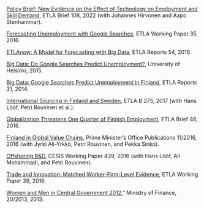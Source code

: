 [Policy Brief: New Evidence on the Effect of Technology on Employment and Skill Demand](https://www.etla.fi/en/publications/briefs/teknologian-vaikutuksista-tyon-ja-taitojen-kysyntaan/), ETLA Brief 108, 2022 (with Johannes Hirvonen and Aapo Stenhammar).

[Forecasting Unemployment with Google Searches](https://www.etla.fi/en/publications/forecasting-unemployment-with-google-searches/), ETLA Working Paper 35, 2016.

[ETLAnow: A Model for Forecasting with Big Data](https://www.etla.fi/en/publications/etlanow-a-model-for-forecasting-with-big-data-forecasting-unemployment-with-google-searches-in-europe/), ETLA Reports 54, 2016.

[Big Data: Do Google Searches Predict Unemployment?](https://helda.helsinki.fi/handle/10138/155258), University of Helsinki, 2015.

[Big Data: Google Searches Predict Unemployment in Finland](https://www.etla.fi/en/publications/33195/), ETLA Reports 31, 2014.

[International Sourcing in Finland and Sweden](https://www.etla.fi/en/publications/international-sourcing-in-finland-and-sweden/), ETLA B 275, 2017 (with Hans Lööf, Petri Rouvinen et al.).

[Globalization Threatens One Quarter of Finnish Employment](https://www.etla.fi/en/publications/globalization-threatens-one-quarter-of-finnish-employment/), ETLA Brief 46, 2016.

[Finland in Global Value Chains](https://www.etla.fi/en/publications/suomi-globaaleissa-arvoketjuissa/), Prime Minister’s Office Publications 11/2016, 2016 (with Jyrki Ali-Yrkkö, Petri Rouvinen, and Pekka Sinko).

[Offshoring R&D](https://www.etla.fi/en/publications/offshoring-rd/), CESIS Working Paper 439, 2016 (with Hans Lööf, Ali Mohammadi, and Petri Rouvinen).

[Trade and Innovation: Matched Worker-Firm-Level Evidence](https://www.etla.fi/en/publications/trade-and-innovation-matched-worker-firm-level-evidence/), ETLA Working Paper 39, 2016.

[Women and Men in Central Government 2012](/data/naiset_ja_miehet_valtiolla_2012.pdf),” Ministry of Finance, 20/2013, 2013.
